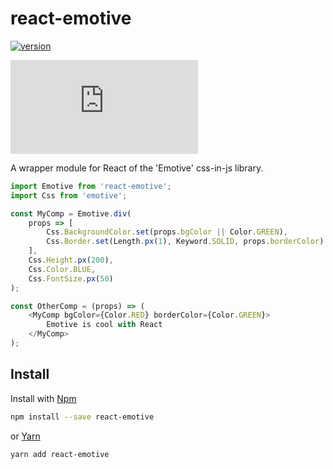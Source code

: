 # react-emotive

[![version](https://badge.fury.io/js/react-emotive.svg)](https://badge.fury.io/js/emotive)
              
[![size](http://img.badgesize.io/https://unpkg.com/react-emotive/index.js?label=size)](http://img.badgesize.io/https://unpkg.com/react-emotive/index.js?label=size)

A wrapper module for React of the 'Emotive' css-in-js library.

```js
import Emotive from 'react-emotive';
import Css from 'emotive';

const MyComp = Emotive.div(
    props => [
        Css.BackgroundColor.set(props.bgColor || Color.GREEN),
        Css.Border.set(Length.px(1), Keyword.SOLID, props.borderColor)
    ],
    Css.Height.px(200),
    Css.Color.BLUE,
    Css.FontSize.px(50)
);

const OtherComp = (props) => (
    <MyComp bgColor={Color.RED} borderColor={Color.GREEN}>
        Emotive is cool with React
    </MyComp>
);

```

## Install

Install with [Npm](https://www.npmjs.com/package/react-emotive)
```sh
npm install --save react-emotive
```

or [Yarn](https://yarnpkg.com/en/package/react-emotive)
```sh
yarn add react-emotive
```

